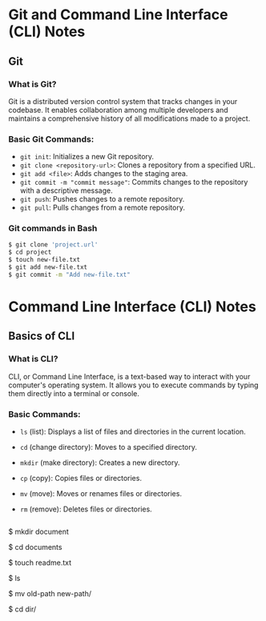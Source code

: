 # Git and Command Line Interface (CLI) Notes

## Git

### What is Git?

Git is a distributed version control system that tracks changes in your codebase. It enables collaboration among multiple developers and maintains a comprehensive history of all modifications made to a project.

### Basic Git Commands:

- `git init`: Initializes a new Git repository.
- `git clone <repository-url>`: Clones a repository from a specified URL.
- `git add <file>`: Adds changes to the staging area.
- `git commit -m "commit message"`: Commits changes to the repository with a descriptive message.
- `git push`: Pushes changes to a remote repository.
- `git pull`: Pulls changes from a remote repository.

### Git commands in Bash

```bash
$ git clone 'project.url'
$ cd project
$ touch new-file.txt
$ git add new-file.txt
$ git commit -m "Add new-file.txt"
```

# Command Line Interface (CLI) Notes

## Basics of CLI

### What is CLI?

CLI, or Command Line Interface, is a text-based way to interact with your computer's operating system. It allows you to execute commands by typing them directly into a terminal or console.

### Basic Commands:

- `ls` (list): Displays a list of files and directories in the current location.
- `cd` (change directory): Moves to a specified directory.
- `mkdir` (make directory): Creates a new directory.
- `cp` (copy): Copies files or directories.
- `mv` (move): Moves or renames files or directories.
- `rm` (remove): Deletes files or directories.


  ``` bash
$ mkdir document

$ cd documents

$ touch readme.txt

$ ls

$ mv old-path new-path/

$ cd dir/

```
